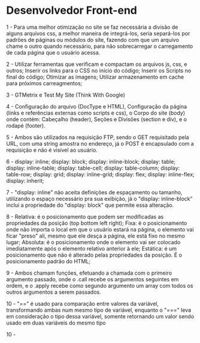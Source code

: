 # Desenvolvedor Front-end

1 - Para uma melhor otimização no site se faz necessária a divisão de alguns arquivos css, a melhor maneira de integrá-los, seria separá-los por padrões de páginas ou módulos do site, fazendo com que um arquivo chame o outro quando necessário, para não sobrecarregar o carregamento de cada página que o usuário acessa.

2 -
Utilizar ferramentas que verificam e compactam os arquivos js, css, e outros;
Inserir os links para o CSS no início do código;
Inserir os Scripts no final do código;
Otimizar as imagens;
Utilizar armazenamento em cache para próximos carreagmentos;

3 - GTMetrix e Test My Site (Think With Google)

4 - Configuração do arquivo (DocType e HTML), Configuração da página (links e referências externas como scripts e css), o Corpo do site (body) onde contém: Cabeçalho (header), Seções e Divisões (section e div), e o rodapé (footer).

5 - Ambos são utilizados na requisição FTP, sendo o GET requisitado pela URL, com uma string amostra no endereço, já o POST é encapsulado com a requisição e não é visível ao usuário.

6 -
display: inline;
display: block;
display: inline-block;
display: table;
display: inline-table;
display: table-cell;
display: table-column;
display: table-row;
display: grid;
display: inline-grid;
display: flex;
display: inline-flex;
display: inherit;

7 - "display: inline" não aceita definições de espaçamento ou tamanho, utilizando o espaço necessário pra sua exibição, já o "display: inline-block" inclui a propriedade do "display: block" que permite essa alteração.

8 - 
Relativa: é o posicionamento que podem ser modificadas as propriedades da posição (top bottom left right);
Fixa: é o posicionamento onde não importa o local em que o usuário estará na página, o elemento vai ficar "preso" ali, mesmo que ele desça a página, ele está fixo no mesmo lugar;
Absoluta: é o posicionamento onde o elemento vai ser colocado imediatamente após o elemento relativo anterior à ele;
Estática: é um posicionamento que não é alterado pelas propriedades da posição. É o posicionamento padrão do HTML;

9 - Ambos chamam funções, efetuando a chamada com o primeiro argumento passado, onde o .call recebe os argumentos seguintes em ordem, e o .apply recebe como segundo argumento um array com todos os outros argumentos a serem passados.

10 - "==" é usado para comparação entre valores da variável, transformando ambas num mesmo tipo de variável, enquanto o "===" leva em consideração o tipo dessa variável, somente retornando um valor sendo usado em duas variáveis do mesmo tipo

10 - 
